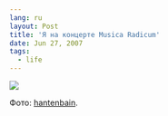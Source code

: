 ```yaml
---
lang: ru
layout: Post
title: 'Я на концерте Musica Radicum'
date: Jun 27, 2007
tags:
  - life
---
```


![](/images/blog/musica-radicum.jpg)

Фото: [hantenbain](http://hantenbain.livejournal.com/).
